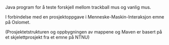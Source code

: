 Java program for å teste forskjell mellom trackball mus og vanlig mus. 

I forbindelse med en prosjektoppgave i Menneske-Maskin-Interaksjon emne på Oslomet.

(Prosjektetstrukturen og oppbygningen av mappene og Maven er basert på et skjelettprosjekt fra et emne på NTNU)
